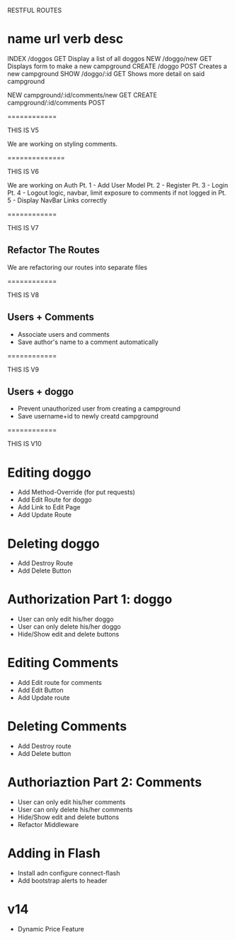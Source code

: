 RESTFUL ROUTES

name    url                verb    desc
============================================
INDEX   /doggos        GET     Display a list of all doggos
NEW     /doggo/new   GET     Displays form to make a new campground
CREATE  /doggo       POST    Creates a new campground
SHOW    /doggo/:id   GET     Shows more detail on said campground

NEW     campground/:id/comments/new      GET
CREATE  campground/:id/comments          POST

============

THIS IS V5

We are working on styling comments.

==============

THIS IS V6

We are working on Auth
Pt. 1 - Add User Model
Pt. 2 - Register
Pt. 3 - Login
Pt. 4 - Logout logic, navbar, limit exposure to comments if not logged in
Pt. 5 - Display NavBar Links correctly

============ 

THIS IS V7

## Refactor The Routes
We are refactoring our routes into separate files

============ 

THIS IS V8

## Users + Comments
* Associate users and comments
* Save author's name to a comment automatically

============ 

THIS IS V9

## Users + doggo
* Prevent unauthorized user from creating a campground
* Save username+id to newly creatd campground

============

THIS IS V10

# Editing doggo
* Add Method-Override (for put requests)
* Add Edit Route for doggo
* Add Link to Edit Page
* Add Update Route

# Deleting doggo
* Add Destroy Route
* Add Delete Button

# Authorization Part 1: doggo
* User can only edit his/her doggo
* User can only delete his/her doggo
* Hide/Show edit and delete buttons

# Editing Comments
* Add Edit route for comments
* Add Edit Button
* Add Update route

# Deleting Comments
* Add Destroy route
* Add Delete button

# Authoriaztion Part 2: Comments
* User can only edit his/her comments
* User can only delete his/her comments
* Hide/Show edit and delete buttons
* Refactor Middleware

# Adding in Flash
* Install adn configure connect-flash
* Add bootstrap alerts to header 

# v14
* Dynamic Price Feature





